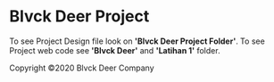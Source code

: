 # Blvck Deer Project

To see Project Design file look on **'Blvck Deer Project Folder'**. 
To see Project web code see **'Blvck Deer'** and **'Latihan 1'** folder.



Copyright ©2020 Blvck Deer Company
